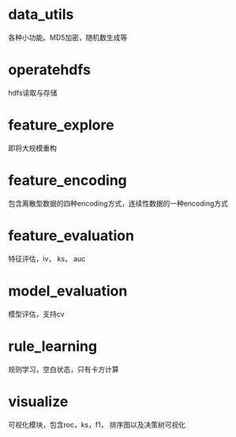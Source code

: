 # data_utils

各种小功能。MD5加密，随机数生成等

# operatehdfs

hdfs读取与存储

# feature_explore

即将大规模重构

# feature_encoding

包含离散型数据的四种encoding方式，连续性数据的一种encoding方式

# feature_evaluation

特征评估，iv， ks， auc

# model_evaluation

模型评估，支持cv

# rule_learning

规则学习，空白状态，只有卡方计算

# visualize

可视化模块，包含roc，ks，f1， 排序图以及决策树可视化